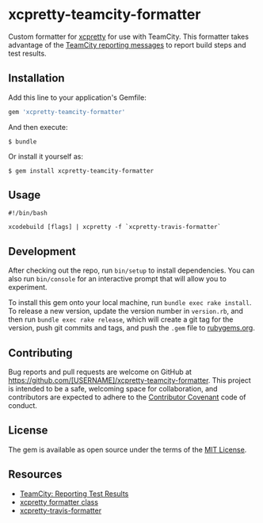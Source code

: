 # xcpretty-teamcity-formatter

Custom formatter for [xcpretty](https://github.com/supermarin/xcpretty) for use with TeamCity.  This formatter takes advantage of the [TeamCity reporting messages](https://confluence.jetbrains.com/display/TCDL/Build+Script+Interaction+with+TeamCity#BuildScriptInteractionwithTeamCity-reportingMessagesForBuildLogReportingMessagesForBuildLog) to report build steps and test results.

## Installation

Add this line to your application's Gemfile:

```ruby
gem 'xcpretty-teamcity-formatter'
```

And then execute:

    $ bundle

Or install it yourself as:

    $ gem install xcpretty-teamcity-formatter

## Usage

```
#!/bin/bash

xcodebuild [flags] | xcpretty -f `xcpretty-travis-formatter`
```

## Development

After checking out the repo, run `bin/setup` to install dependencies. You can also run `bin/console` for an interactive prompt that will allow you to experiment.

To install this gem onto your local machine, run `bundle exec rake install`. To release a new version, update the version number in `version.rb`, and then run `bundle exec rake release`, which will create a git tag for the version, push git commits and tags, and push the `.gem` file to [rubygems.org](https://rubygems.org).

## Contributing

Bug reports and pull requests are welcome on GitHub at https://github.com/[USERNAME]/xcpretty-teamcity-formatter. This project is intended to be a safe, welcoming space for collaboration, and contributors are expected to adhere to the [Contributor Covenant](contributor-covenant.org) code of conduct.

## License

The gem is available as open source under the terms of the [MIT License](http://opensource.org/licenses/MIT).

## Resources

* [TeamCity: Reporting Test Results](https://confluence.jetbrains.com/display/TCDL/Build+Script+Interaction+with+TeamCity#BuildScriptInteractionwithTeamCity-ReportingTests)
* [xcpretty formatter class](https://github.com/supermarin/xcpretty/blob/master/lib/xcpretty/formatters/formatter.rb)
* [xcpretty-travis-formatter](https://github.com/kattrali/xcpretty-travis-formatter)